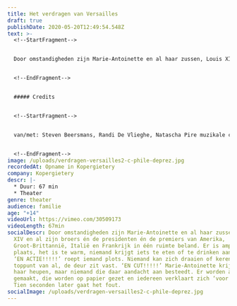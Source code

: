 ```yaml
---
title: Het verdragen van Versailles
draft: true
publishDate: 2020-05-20T12:49:54.548Z
text: >-
  <!--StartFragment-->


  Door omstandigheden zijn Marie-Antoinette en al haar zussen, Louis XIV en al zijn broers én de presidenten én de premiers van Amerika, Groot-Brittannië, Italië en Frankrijk in één ruimte beland. Er is amper plaats, het is te warm, niemand krijgt iets te eten of te drinken aangeboden. ‘EN ACTIE!!!!!’ roept iemand plots. Niemand kan zich draaien of keren en toppunt van al, de deur zit vast. ‘EN CUT!!!!!’ Marie-Antoinette krijgt het op haar heupen, maar niemand die daar aandacht aan besteedt. Er worden afspraken gemaakt, die worden op papier gezet en iedereen verklaart zich ‘voor akkoord’. Tien seconden later gaat het fout.


  <!--EndFragment-->


  ##### Credits


  <!--StartFragment-->


  van/met: Steven Beersmans, Randi De Vlieghe, Natascha Pire muzikale coaching: David Davidse scenografie: Manolito Glas lichtontwerp: Jeroen Doise, Manolito Glas dramaturgie: Mieke Versyp kostuums: Raïssa Hans


  <!--EndFragment-->
image: /uploads/verdragen-versailles2-c-phile-deprez.jpg
recordedAt: Opname in Kopergietery
company: Kopergietery
descr: |-
  * Duur: 67 min
  * Theater
genre: theater
audience: familie
age: "+14"
videoUrl: https://vimeo.com/30509173
videoLength: 67min
socialDescr: Door omstandigheden zijn Marie-Antoinette en al haar zussen, Louis
  XIV en al zijn broers én de presidenten én de premiers van Amerika,
  Groot-Brittannië, Italië en Frankrijk in één ruimte beland. Er is amper
  plaats, het is te warm, niemand krijgt iets te eten of te drinken aangeboden.
  ‘EN ACTIE!!!!!’ roept iemand plots. Niemand kan zich draaien of keren en
  toppunt van al, de deur zit vast. ‘EN CUT!!!!!’ Marie-Antoinette krijgt het op
  haar heupen, maar niemand die daar aandacht aan besteedt. Er worden afspraken
  gemaakt, die worden op papier gezet en iedereen verklaart zich ‘voor akkoord’.
  Tien seconden later gaat het fout.
socialImage: /uploads/verdragen-versailles2-c-phile-deprez.jpg
---
```

